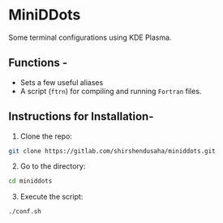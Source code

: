 # MiniDDots

Some terminal configurations using KDE Plasma.

## Functions - 
- Sets a few useful aliases
- A script (`ftrn`) for compiling and running `Fortran` files.

## Instructions for Installation-
1. Clone the repo: 

```bash
git clone https://gitlab.com/shirshendusaha/miniddots.git
```

2. Go to the directory: 

```bash
cd miniddots
```

3. Execute the script:

```bash
./conf.sh
```
